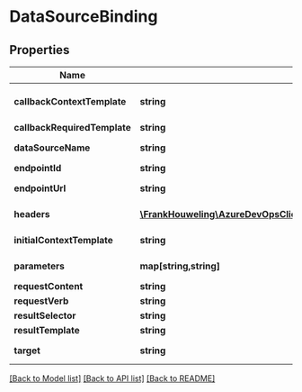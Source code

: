 # DataSourceBinding

## Properties
Name | Type | Description | Notes
------------ | ------------- | ------------- | -------------
**callbackContextTemplate** | **string** | Pagination format supported by this data source(ContinuationToken/SkipTop). | [optional] 
**callbackRequiredTemplate** | **string** | Subsequent calls needed? | [optional] 
**dataSourceName** | **string** | Gets or sets the name of the data source. | [optional] 
**endpointId** | **string** | Gets or sets the endpoint Id. | [optional] 
**endpointUrl** | **string** | Gets or sets the url of the service endpoint. | [optional] 
**headers** | [**\FrankHouweling\AzureDevOpsClient\ServiceEndpoint\Model\AuthorizationHeader[]**](AuthorizationHeader.md) | Gets or sets the authorization headers. | [optional] 
**initialContextTemplate** | **string** | Defines the initial value of the query params | [optional] 
**parameters** | **map[string,string]** | Gets or sets the parameters for the data source. | [optional] 
**requestContent** | **string** | Gets or sets http request body | [optional] 
**requestVerb** | **string** | Gets or sets http request verb | [optional] 
**resultSelector** | **string** | Gets or sets the result selector. | [optional] 
**resultTemplate** | **string** | Gets or sets the result template. | [optional] 
**target** | **string** | Gets or sets the target of the data source. | [optional] 

[[Back to Model list]](../README.md#documentation-for-models) [[Back to API list]](../README.md#documentation-for-api-endpoints) [[Back to README]](../README.md)


